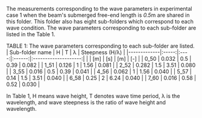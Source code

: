 
The measurements corresponding to the wave parameters in experimental case 1 when the beam's submerged free-end length is *0.5*m are shared in this folder. This folder also has eight sub-folders which correspond to each wave condition. The wave parameters corresponding to each sub-folder are listed in the Table 1.

TABLE 1: The wave parameters corresponding to each sub-folder are listed.
| Sub-folder name |   H   |   T  | λ | Steepness (H/λ) |
|-------------|:-----:|:----:|:------:|:--------------------:|
|             |  [m]  |  [s] |   [m]  |          [-]         |
|     0_50    | 0.032 |  0.5 |  0.39  |         0.082        |
|     1_51    | 0.126 |   1  |  1.56  |         0.081        |
|     2_52    | 0.282 |  1.5 |  3.51  |         0.080        |
|     3_55    | 0.016 |  0.5 |  0.39  |         0.041        |
|     4_56    | 0.062 |   1  |  1.56  |         0.040        |
|     5_57    |  0.14 |  1.5 |  3.51  |         0.040        |
|     6_58    |  0.25 |   2  |  6.24  |         0.040        |
|     7_60    | 0.016 | 0.58 |  0.52  |         0.030        |

In Table 1, H means wave height, T denotes wave time period, λ is the wavelength, and wave steepness is the ratio of wave height and wavelength.
